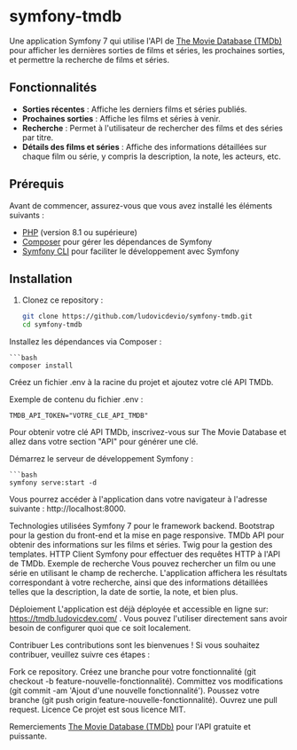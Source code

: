 # symfony-tmdb

Une application Symfony 7 qui utilise l'API de [The Movie Database (TMDb)](https://www.themoviedb.org/) pour afficher les dernières sorties de films et séries, les prochaines sorties, et permettre la recherche de films et séries.

## Fonctionnalités

- **Sorties récentes** : Affiche les derniers films et séries publiés.
- **Prochaines sorties** : Affiche les films et séries à venir.
- **Recherche** : Permet à l'utilisateur de rechercher des films et des séries par titre.
- **Détails des films et séries** : Affiche des informations détaillées sur chaque film ou série, y compris la description, la note, les acteurs, etc.

## Prérequis

Avant de commencer, assurez-vous que vous avez installé les éléments suivants :

- [PHP](https://www.php.net/) (version 8.1 ou supérieure)
- [Composer](https://getcomposer.org/) pour gérer les dépendances de Symfony
- [Symfony CLI](https://symfony.com/download) pour faciliter le développement avec Symfony

## Installation

1. Clonez ce repository :

   ```bash
   git clone https://github.com/ludovicdevio/symfony-tmdb.git
   cd symfony-tmdb
Installez les dépendances via Composer :

    ```bash
    composer install
Créez un fichier .env à la racine du projet et ajoutez votre clé API TMDb.

Exemple de contenu du fichier .env :

    TMDB_API_TOKEN="VOTRE_CLE_API_TMDB"

Pour obtenir votre clé API TMDb, inscrivez-vous sur The Movie Database et allez dans votre section "API" pour générer une clé.

Démarrez le serveur de développement Symfony :

    ```bash
    symfony serve:start -d

Vous pourrez accéder à l'application dans votre navigateur à l'adresse suivante : http://localhost:8000.

Technologies utilisées
Symfony 7 pour le framework backend.
Bootstrap pour la gestion du front-end et la mise en page responsive.
TMDb API pour obtenir des informations sur les films et séries.
Twig pour la gestion des templates.
HTTP Client Symfony pour effectuer des requêtes HTTP à l'API de TMDb.
Exemple de recherche
Vous pouvez rechercher un film ou une série en utilisant le champ de recherche. L'application affichera les résultats correspondant à votre recherche, ainsi que des informations détaillées telles que la description, la date de sortie, la note, et bien plus.

Déploiement
L'application est déjà déployée et accessible en ligne sur: https://tmdb.ludovicdev.com/ . Vous pouvez l'utiliser directement sans avoir besoin de configurer quoi que ce soit localement.

Contribuer
Les contributions sont les bienvenues ! Si vous souhaitez contribuer, veuillez suivre ces étapes :

Fork ce repository.
Créez une branche pour votre fonctionnalité (git checkout -b feature-nouvelle-fonctionnalité).
Committez vos modifications (git commit -am 'Ajout d'une nouvelle fonctionnalité').
Poussez votre branche (git push origin feature-nouvelle-fonctionnalité).
Ouvrez une pull request.
Licence
Ce projet est sous licence MIT.

Remerciements
[The Movie Database (TMDb)](https://www.themoviedb.org/) pour l'API gratuite et puissante.

